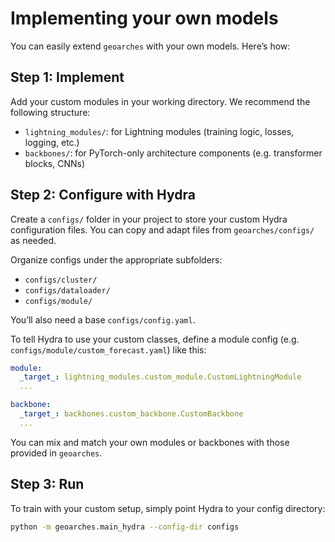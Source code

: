 # Implementing your own models

You can easily extend `geoarches` with your own models. Here’s how:

## Step 1: Implement

Add your custom modules in your working directory.
We recommend the following structure:

- `lightning_modules/`: for Lightning modules (training logic, losses, logging, etc.)
- `backbones/`: for PyTorch-only architecture components (e.g. transformer blocks, CNNs)

## Step 2: Configure with Hydra

Create a `configs/` folder in your project to store your custom Hydra configuration files. You can copy and adapt files from `geoarches/configs/` as needed.

Organize configs under the appropriate subfolders:

- `configs/cluster/`
- `configs/dataloader/`
- `configs/module/`

You’ll also need a base `configs/config.yaml`.

To tell Hydra to use your custom classes, define a module config (e.g. `configs/module/custom_forecast.yaml`) like this:

```yaml
module:
  _target_: lightning_modules.custom_module.CustomLightningModule
  ...

backbone:
  _target_: backbones.custom_backbone.CustomBackbone
  ...
```

You can mix and match your own modules or backbones with those provided in `geoarches`.

## Step 3: Run

To train with your custom setup, simply point Hydra to your config directory:

```sh
python -m geoarches.main_hydra --config-dir configs
```
